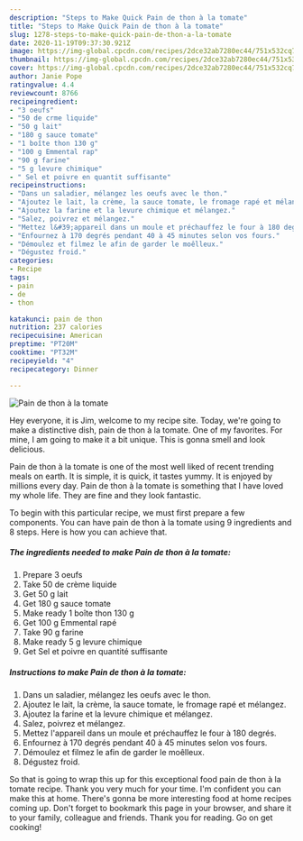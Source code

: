 ```yaml
---
description: "Steps to Make Quick Pain de thon à la tomate"
title: "Steps to Make Quick Pain de thon à la tomate"
slug: 1278-steps-to-make-quick-pain-de-thon-a-la-tomate
date: 2020-11-19T09:37:30.921Z
image: https://img-global.cpcdn.com/recipes/2dce32ab7280ec44/751x532cq70/pain-de-thon-a-la-tomate-photo-principale-de-la-recette.jpg
thumbnail: https://img-global.cpcdn.com/recipes/2dce32ab7280ec44/751x532cq70/pain-de-thon-a-la-tomate-photo-principale-de-la-recette.jpg
cover: https://img-global.cpcdn.com/recipes/2dce32ab7280ec44/751x532cq70/pain-de-thon-a-la-tomate-photo-principale-de-la-recette.jpg
author: Janie Pope
ratingvalue: 4.4
reviewcount: 8766
recipeingredient:
- "3 oeufs"
- "50 de crme liquide"
- "50 g lait"
- "180 g sauce tomate"
- "1 boîte thon 130 g"
- "100 g Emmental rap"
- "90 g farine"
- "5 g levure chimique"
- " Sel et poivre en quantit suffisante"
recipeinstructions:
- "Dans un saladier, mélangez les oeufs avec le thon."
- "Ajoutez le lait, la crème, la sauce tomate, le fromage rapé et mélangez."
- "Ajoutez la farine et la levure chimique et mélangez."
- "Salez, poivrez et mélangez."
- "Mettez l&#39;appareil dans un moule et préchauffez le four à 180 degrés."
- "Enfournez à 170 degrés pendant 40 à 45 minutes selon vos fours."
- "Démoulez et filmez le afin de garder le moêlleux."
- "Dégustez froid."
categories:
- Recipe
tags:
- pain
- de
- thon

katakunci: pain de thon 
nutrition: 237 calories
recipecuisine: American
preptime: "PT20M"
cooktime: "PT32M"
recipeyield: "4"
recipecategory: Dinner

---
```



![Pain de thon à la tomate](https://img-global.cpcdn.com/recipes/2dce32ab7280ec44/751x532cq70/pain-de-thon-a-la-tomate-photo-principale-de-la-recette.jpg)

Hey everyone, it is Jim, welcome to my recipe site. Today, we're going to make a distinctive dish, pain de thon à la tomate. One of my favorites. For mine, I am going to make it a bit unique. This is gonna smell and look delicious.

Pain de thon à la tomate is one of the most well liked of recent trending meals on earth. It is simple, it is quick, it tastes yummy. It is enjoyed by millions every day. Pain de thon à la tomate is something that I have loved my whole life. They are fine and they look fantastic.




To begin with this particular recipe, we must first prepare a few components. You can have pain de thon à la tomate using 9 ingredients and 8 steps. Here is how you can achieve that.

<!--inarticleads1-->

##### The ingredients needed to make Pain de thon à la tomate:

1. Prepare 3 oeufs
1. Take 50 de crème liquide
1. Get 50 g lait
1. Get 180 g sauce tomate
1. Make ready 1 boîte thon 130 g
1. Get 100 g Emmental rapé
1. Take 90 g farine
1. Make ready 5 g levure chimique
1. Get  Sel et poivre en quantité suffisante




<!--inarticleads2-->

##### Instructions to make Pain de thon à la tomate:

1. Dans un saladier, mélangez les oeufs avec le thon.
1. Ajoutez le lait, la crème, la sauce tomate, le fromage rapé et mélangez.
1. Ajoutez la farine et la levure chimique et mélangez.
1. Salez, poivrez et mélangez.
1. Mettez l&#39;appareil dans un moule et préchauffez le four à 180 degrés.
1. Enfournez à 170 degrés pendant 40 à 45 minutes selon vos fours.
1. Démoulez et filmez le afin de garder le moêlleux.
1. Dégustez froid.




So that is going to wrap this up for this exceptional food pain de thon à la tomate recipe. Thank you very much for your time. I'm confident you can make this at home. There's gonna be more interesting food at home recipes coming up. Don't forget to bookmark this page in your browser, and share it to your family, colleague and friends. Thank you for reading. Go on get cooking!
